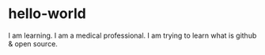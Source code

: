# hello-world
I am learning.
I am a medical professional. I am trying to learn what is github & open source.
